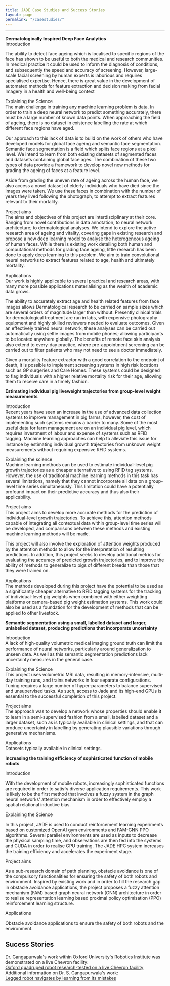 ```yaml
---
title: JADE Case Studies and Success Stories
layout: page
permalink: "/casestudies/"
---
```



--------------------------

**Dermatologically Inspired Deep Face Analytics** 
<br>
Introduction 

The ability to detect face ageing which is localised to specific regions of the face has shown to be useful to both the medical and research communities. In medical practice it could be used to inform the diagnosis of conditions, and subsequently the speed and accuracy of screening. However, large-scale facial screening by human experts is laborious and requires specialised expertise. Hence, there is great value in the development of automated methods for feature extraction and decision making from facial Imagery in a health and well-being context 
<br>

Explaining the Science <br>
The main challenge in training any machine learning problem is data. In order to train a deep neural network to predict something accurately, there must be a large number of known data points. When approaching the field of ageing, there is no dataset in existence labelling the rate at which different face regions have aged. 

Our approach to this lack of data is to build on the work of others who have developed models for global face ageing and semantic face segmentation. Semantic face segmentation is a field which splits face regions at a pixel level. We intend to learn from both existing datasets of segmented faces and datasets containing global face ages. The combination of these two types of data provide a framework to develop novel new methods for grading the ageing of faces at a feature level. 

Aside from grading the uneven rate of ageing across the human face, we also access a novel dataset of elderly individuals who have died since the images were taken. We use these faces in combination with the number of years they lived following the photograph, to attempt to extract features relevant to their mortality.  <br>

Project aims <br>
The aims and objectives of this project are interdisciplinary at their core. Ranging from novel contributions in data annotation, to neural network architecture; to dermatological analyses. We intend to explore the active research area of ageing and vitality, covering gaps in existing research and propose a new deep learning model to analyse the heterogeneous ageing of human faces. While there is existing work detailing both human and computational methods for grading face ageing, little research has been done to apply deep learning to this problem. We aim to train convolutional neural networks to extract features related to age, health and ultimately mortality. <br>

Applications <br>
Our work is highly applicable to several practical and research areas, with many more possible applications materialising as the wealth of academic data grows. 

The ability to accurately extract age and health related features from face images allows Dermatological research to be carried on sample sizes which are several orders of magnitude larger than without. Presently clinical trials for dermatological treatment are run in labs, with expensive photography equipment and highly skilled reviewers needed to evaluate outcomes. Given an effectively trained neural network, these analyses can be carried out automatically using selfie images from mobile phones; allowing participants to be located anywhere globally. The benefits of remote face skin analysis also extend to every-day practice, where pre-appointment screening can be carried out to filter patients who may not need to see a doctor immediately. 

Given a mortality feature extractor with a good correlation to the endpoint of death, it is possible to implement screening systems in high risk locations such as GP surgeries and Care Homes. These systems could be designed to flag individuals with a higher relative mortality risk for their age, allowing them to receive care in a timely fashion. 

**Estimating individual pig liveweight trajectories from group-level weight measurements**

Introduction <br>
Recent years have seen an increase in the use of advanced data collection systems to improve management in pig farms, however, the cost of implementing such systems remains a barrier to many. Some of the most useful data for farm management are on an individual pig level, which requires investment of labour and expense of systems such as RFID tagging. Machine learning approaches can help to alleviate this issue for instance by estimating individual growth trajectories from unknown weight measurements without requiring expensive RFID systems. 

Explaining the science <br>
Machine learning methods can be used to estimate individual-level pig growth trajectories as a cheaper alternative to using RFID tag systems. However, the use of traditional machine learning methods in this task has several limitations, namely that they cannot incorporate all data on a group-level time series simultaneously. This limitation could have a potentially profound impact on their predictive accuracy and thus also their applicability. 

Project aims <br>
This project aims to develop more accurate methods for the prediction of individual-level growth trajectories. To achieve this, attention methods capable of integrating all contextual data within group-level time series will be developed, and comparisons between these methods and existing machine learning methods will be made. 

This project will also involve the exploration of attention weights produced by the attention methods to allow for the interpretation of resulting predictions. In addition, this project seeks to develop additional metrics for evaluating the accuracy of predicted growth trajectories, and to improve the ability of methods to generalize to pigs of different breeds than those that they were trained on. 

Applications <br>
The methods developed during this project have the potential to be used as a significantly cheaper alternative to RFID tagging systems for the tracking of individual-level pig weights when combined with either weighting platforms or camera-based pig weight estimation systems. This work could also be used as a foundation for the development of methods that can be applied to other livestock.

**Semantic segmentation using a small, labelled dataset and larger, unlabelled dataset, producing predictions that incorporate uncertainty**

Introduction <br>
A lack of high-quality volumetric medical imaging ground truth can limit the performance of neural networks, particularly around generalization to unseen data. As well as this semantic segmentation predictions lack uncertainty measures in the general case. 

Explaining the Science <br>
This project uses volumetric MRI data, resulting in memory-intensive, multi-day training runs, and trains networks in four separate configurations. Tuning requires a large number of hyper-parameters to balance supervised and unsupervised tasks. As such, access to Jade and its high-end GPUs is essential to the successful completion of this project. 

Project aims <br>
The approach was to develop a network whose properties should enable it to learn in a semi-supervised fashion from a small, labelled dataset and a larger dataset, such as is typically available in clinical settings, and that can produce uncertainty in labelling by generating plausible variations through generative mechanisms. 

Applications <br>
Datasets typically available in clinical settings. 

**Increasing the training efficiency of sophisticated function of mobile robots**

Introduction <br>

With the development of mobile robots, increasingly sophisticated functions are required in order to satisfy diverse application requirements. This work is likely to be the first method that involves a fuzzy system in the graph neural networks' attention mechanism in order to effectively employ a spatial relational inductive bias. 

Explaining the Science <br>

In this project, JADE is used to conduct reinforcement learning experiments based on customized OpenAI gym environments and FAM-GNN PPO algorithms. Several parallel environments are used as inputs to decrease the physical sampling time, and observations are then fed into the systems and CUDA in order to realise GPU training. The JADE HPC system increases the training efficiency and accelerates the experiment stage. 

Project aims <br>

As a sub-research domain of path planning, obstacle avoidance is one of the compulsory functionalities for ensuring the safety of both robots and environment. Inspired by existing work and in order to fill the research gap in obstacle avoidance applications, the project proposes a fuzzy attention mechanism (FAM) based graph neural network (GNN) architecture in order to realise representation learning based proximal policy optimisation (PPO) reinforcement learning structure. 

Applications <br>

Obstacle avoidance applications to ensure the safety of both robots and the environment. 

## Sucess Stories

Dr. Gangapurwala's work within Oxford University's Robotics Institute was demonstrated on a live Chevron facility:<br>
[Oxford quadruped robot research-tested on a live Chevron facility](https://eng.ox.ac.uk/news/oxford-quadruped-robot-research-tested-on-a-live-chevron-facility/)
<br>
Additional information on Dr. S. Gangapurwala's work:<br>
[Legged robot navigates by learning from its mistakes](https://eng.ox.ac.uk/case-studies/robot-navigates-by-learning-from-its-mistakes/)
<br>
